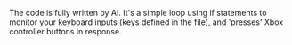 The code is fully written by AI. It's a simple loop using if statements to monitor your keyboard inputs (keys defined in the file), and 'presses' Xbox controller buttons in response.
